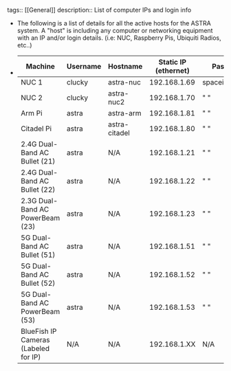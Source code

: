 tags:: [[General]]
description:: List of computer IPs and login info

- The following is a list of details for all the active hosts for the ASTRA system. A "host" is including any computer or networking equipment with an IP and/or login details. (i.e: NUC, Raspberry Pis, Ubiquiti Radios, etc..)
- |Machine|Username|Hostname|Static IP (ethernet) | Password |
  |--|--|--|--|--|
  | NUC 1 | clucky | astra-nuc | 192.168.1.69 |spaceiscool639 |
  | NUC 2 | clucky | astra-nuc2 | 192.168.1.70 | " " |
  | Arm Pi | astra | astra-arm |192.168.1.81 | " " |
  | Citadel Pi | astra | astra-citadel |192.168.1.80 | " " |
  | 2.4G Dual-Band AC Bullet (21)| astra | N/A |192.168.1.21 | " " |
  | 2.4G Dual-Band AC Bullet (22) | astra | N/A | 192.168.1.22 | " " |
  | 2.3G Dual-Band AC PowerBeam (23) | astra | N/A | 192.168.1.23 | " " |
  | 5G Dual-Band AC Bullet (51) | astra |N/A | 192.168.1.51 | " " |
  | 5G Dual-Band AC Bullet (52) | astra |N/A | 192.168.1.52 | " " |
  | 5G Dual-Band AC PowerBeam (53) | astra |N/A | 192.168.1.53 | " " |
  | BlueFish IP Cameras (Labeled for IP) | N/A | N/A | 192.168.1.XX | N/A |